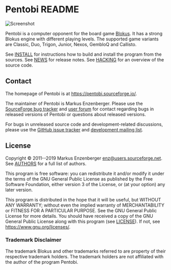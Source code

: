 Pentobi README
==============

![Screenshot](https://pentobi.sourceforge.io/pentobi-classic-small.png)

Pentobi is a computer opponent for the board game
[Blokus](https://en.wikipedia.org/wiki/Blokus). It has a strong Blokus engine
with different playing levels. The supported game variants are Classic, Duo,
Trigon, Junior, Nexos, GembloQ and Callisto.

See [INSTALL](INSTALL.md) for instructions how to build and install
the program from the sources. See [NEWS](NEWS.md) for release notes.
See [HACKING](HACKING.md) for an overview of the source code.

Contact
-------

The homepage of Pentobi is at https://pentobi.sourceforge.io/.

The maintainer of Pentobi is Markus Enzenberger. Please use the
[SourceForge bug tracker](https://sourceforge.net/p/pentobi/bugs/) and
[user forum](https://sourceforge.net/p/pentobi/discussion/) for contact
regarding bugs in released versions of Pentobi or questions about
released versions.

For bugs in unreleased source code and development-related
discussions, please use the
[GitHub issue tracker](https://github.com/enz/pentobi/issues) and
[development mailing list](https://sourceforge.net/projects/pentobi/lists/pentobi-devel).

License
-------

Copyright &copy; 2011--2019 Markus Enzenberger <enz@users.sourceforge.net>.
See [AUTHORS](AUTHORS.md) for a full list of authors.

This program is free software: you can redistribute it and/or modify it
under the terms of the GNU General Public License as published by the
Free Software Foundation, either version 3 of the License, or (at your
option) any later version.

This program is distributed in the hope that it will be useful, but
WITHOUT ANY WARRANTY; without even the implied warranty of
MERCHANTABILITY or FITNESS FOR A PARTICULAR PURPOSE. See the
GNU General Public License for more details. You should have received
a copy of the GNU General Public License along with this program (see
[LICENSE](LICENSE.md)). If not, see <https://www.gnu.org/licenses/>.

### Trademark Disclaimer

The trademark Blokus and other trademarks referred to are property of
their respective trademark holders. The trademark holders are not
affiliated with the author of the program Pentobi.
